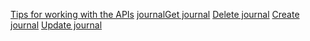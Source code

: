 
[Tips for working with the APIs](/dynamics365/business-central/dev-itpro/developer/devenv-connect-apps-tips)
[journal](../resources/dynamics_journal.md)[Get journal](../api/dynamics_journal_Get.md)
[Delete journal](../api/dynamics_journal_Delete.md)
[Create journal](../api/dynamics_journal_Create.md)
[Update journal](../api/dynamics_journal_Update.md)
